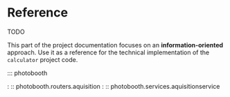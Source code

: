 # Reference

TODO

This part of the project documentation focuses on
an **information-oriented** approach. Use it as a
reference for the technical implementation of the
`calculator` project code.

::: photobooth

: :: photobooth.routers.aquisition
: :: photobooth.services.aquisitionservice
